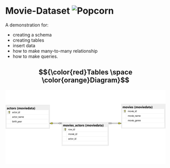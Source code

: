 # Movie-Dataset ![Popcorn](https://pixabay.com/vectors/popcorn-food-snack-movie-cinema-7525406/)

A demonstration for:
* creating a schema 
* creating tables
* insert data
* how to make many-to-many relationship
* how to make queries.


## $${\color{red}Tables \space \color{orange}Diagram}$$


<p style="text-align: center;">
  <!--![tables diagram](moviedata_diagram1.jpg)-->
  <img src="moviedata_diagram1.jpg" alt="Tables diagram">
</p>
